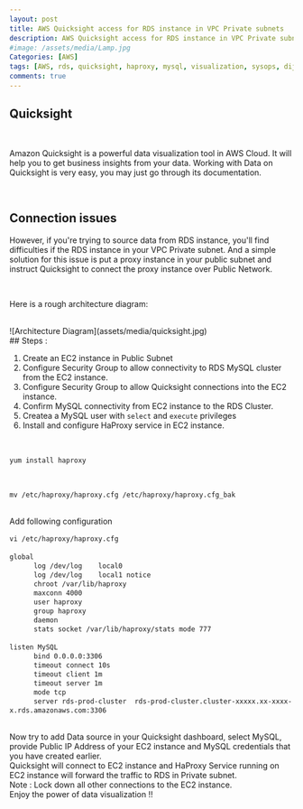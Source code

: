 ```yaml
---
layout: post
title: AWS Quicksight access for RDS instance in VPC Private subnets
description: AWS Quicksight access for RDS instance in VPC Private subnets
#image: /assets/media/Lamp.jpg
Categories: [AWS]
tags: [AWS, rds, quicksight, haproxy, mysql, visualization, sysops, dijeeshpnair, devops]
comments: true
---
```


## Quicksight

<br>

Amazon Quicksight is a powerful data visualization tool in AWS Cloud. It will help you to get business insights from your data. Working with Data on Quicksight is very easy, you may just go through its documentation.

<br>

## Connection issues

However, if you're trying to source data from RDS instance, you'll find difficulties if the RDS instance in your VPC Private subnet. And a simple solution for this issue is put a proxy instance in your public subnet and instruct Quicksight to connect the proxy instance over Public Network.

<br>

Here is a rough architecture diagram:

<br>
![Architecture Diagram](assets/media/quicksight.jpg)

<br>
## Steps :

1. Create an EC2 instance in Public Subnet
2. Configure Security Group to allow connectivity to RDS MySQL cluster from the EC2 instance.
3. Configure Security Group to allow Quicksight connections into the EC2 instance.
4. Confirm MySQL connectivity from EC2 instance to the RDS Cluster.
5. Createa a MySQL user with `select` and `execute` privileges
6. Install and configure HaProxy service in EC2 instance.
<br>

```
yum install haproxy
```
<br>

```
mv /etc/haproxy/haproxy.cfg /etc/haproxy/haproxy.cfg_bak     
```   
<br>
Add following configuration
<br>

```
vi /etc/haproxy/haproxy.cfg

global
      log /dev/log    local0
      log /dev/log    local1 notice
      chroot /var/lib/haproxy
      maxconn 4000
      user haproxy
      group haproxy
      daemon
      stats socket /var/lib/haproxy/stats mode 777

listen MySQL 
      bind 0.0.0.0:3306
      timeout connect 10s
      timeout client 1m
      timeout server 1m
      mode tcp
      server rds-prod-cluster  rds-prod-cluster.cluster-xxxxx.xx-xxxx-x.rds.amazonaws.com:3306
```


<br>
Now try to add Data source in your Quicksight dashboard, select MySQL, provide Public IP Address of your EC2 instance and MySQL credentials that you have created earlier.

<br>
Quicksight will connect to EC2 instance and HaProxy Service running on EC2 instance will forward the traffic to RDS in Private subnet.

<br>
Note : Lock down all other connections to the EC2 instance.

<br>
Enjoy the power of data visualization !!
